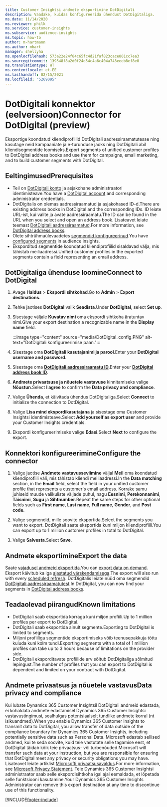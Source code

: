 ```yaml
---
title: Customer Insightsi andmete eksportimine DotDigitali
description: Vaadake, kuidas konfigureerida ühendust DotDigitaliga.
ms.date: 11/14/2020
ms.reviewer: philk
ms.service: customer-insights
ms.subservice: audience-insights
ms.topic: how-to
author: m-hartmann
ms.author: mhart
manager: shellyha
ms.openlocfilehash: 573a22e24f84c65fc4d21faf823cace801cc7ea3
ms.sourcegitcommit: 139548f8a2d0f24d54c4a6c404a743eeeb8ef8e0
ms.translationtype: HT
ms.contentlocale: et-EE
ms.lasthandoff: 02/15/2021
ms.locfileid: "5269095"
---
```

# <a name="connector-for-dotdigital-preview"></a><span data-ttu-id="1780a-103">DotDigitali konnektor (eelversioon)</span><span class="sxs-lookup"><span data-stu-id="1780a-103">Connector for DotDigital (preview)</span></span>

<span data-ttu-id="1780a-104">Eksportige koondatud kliendiprofiilid DotDigitali aadressiraamatutesse ning kasutage neid kampaaniate ja e-turunduse jaoks ning DotDigitali abil kliendisegmentide loomiseks.</span><span class="sxs-lookup"><span data-stu-id="1780a-104">Export segments of unified customer profiles to DotDigital address books and use them for campaigns, email marketing, and to build customer segments with DotDigital.</span></span> 

## <a name="prerequisites"></a><span data-ttu-id="1780a-105">Eeltingimused</span><span class="sxs-lookup"><span data-stu-id="1780a-105">Prerequisites</span></span>

-   <span data-ttu-id="1780a-106">Teil on [DotDigitali konto](https://dotdigital.com/) ja asjakohane administraatori identimisteave.</span><span class="sxs-lookup"><span data-stu-id="1780a-106">You have a [DotDigital account](https://dotdigital.com/) and corresponding administrator credentials.</span></span>
-   <span data-ttu-id="1780a-107">DotDigitalis on olemas aadressiraamatud ja asjakohased ID-d.</span><span class="sxs-lookup"><span data-stu-id="1780a-107">There are existing address books in DotDigital and the corresponding IDs.</span></span> <span data-ttu-id="1780a-108">ID leiate URL-ist, kui valite ja avate aadressiraamatu.</span><span class="sxs-lookup"><span data-stu-id="1780a-108">The ID can be found in the URL when you select and open an address book.</span></span> <span data-ttu-id="1780a-109">Lisateavet leiate teemast [DotDigitali aadressiraamatud](https://support.dotdigital.com/hc/articles/212211968-Creating-an-address-book).</span><span class="sxs-lookup"><span data-stu-id="1780a-109">For more information, see [DotDigital address books](https://support.dotdigital.com/hc/articles/212211968-Creating-an-address-book).</span></span>
-   <span data-ttu-id="1780a-110">Olete sihtrühmaülevaadetes [segmendid konfigureerinud](segments.md).</span><span class="sxs-lookup"><span data-stu-id="1780a-110">You have [configured segments](segments.md) in audience insights.</span></span>
-   <span data-ttu-id="1780a-111">Eksporditud segmentide koondatud kliendiprofiilid sisaldavad välja, mis tähistab meiliaadressi.</span><span class="sxs-lookup"><span data-stu-id="1780a-111">Unified customer profiles in the exported segments contain a field representing an email address.</span></span>

## <a name="connect-to-dotdigital"></a><span data-ttu-id="1780a-112">DotDigitaliga ühenduse loomine</span><span class="sxs-lookup"><span data-stu-id="1780a-112">Connect to DotDigital</span></span>

1. <span data-ttu-id="1780a-113">Avage **Haldus** > **Ekspordi sihtkohad**.</span><span class="sxs-lookup"><span data-stu-id="1780a-113">Go to **Admin** > **Export destinations**.</span></span>

1. <span data-ttu-id="1780a-114">Tehke jaotises **DotDigital** valik **Seadista**.</span><span class="sxs-lookup"><span data-stu-id="1780a-114">Under **DotDigital**, select **Set up**.</span></span>

1. <span data-ttu-id="1780a-115">Sisestage väljale **Kuvatav nimi** oma ekspordi sihtkoha äratuntav nimi.</span><span class="sxs-lookup"><span data-stu-id="1780a-115">Give your export destination a recognizable name in the **Display name** field.</span></span>

   :::image type="content" source="media/DotDigital_config.PNG" alt-text="DotDigitali konfigureerimise paan.":::

1. <span data-ttu-id="1780a-117">Sisestage oma **DotDigitali kasutajanimi ja parool**.</span><span class="sxs-lookup"><span data-stu-id="1780a-117">Enter your **DotDigital username and password**.</span></span>

1. <span data-ttu-id="1780a-118">Sisestage oma **[DotDigitali aadressiraamatu ID](https://support.dotdigital.com/hc/articles/212211968-Creating-an-address-book)**.</span><span class="sxs-lookup"><span data-stu-id="1780a-118">Enter your **[DotDigital address book ID](https://support.dotdigital.com/hc/articles/212211968-Creating-an-address-book)**.</span></span>

1. <span data-ttu-id="1780a-119">**Andmete privaatsuse ja nõuetele vastavuse** kinnitamiseks valige **Nõustun**.</span><span class="sxs-lookup"><span data-stu-id="1780a-119">Select **I agree** to confirm the **Data privacy and compliance**.</span></span>

1. <span data-ttu-id="1780a-120">Valige **Ühenda**, et käivitada ühendus DotDigitaliga.</span><span class="sxs-lookup"><span data-stu-id="1780a-120">Select **Connect** to initialize the connection to DotDigital.</span></span>

1. <span data-ttu-id="1780a-121">Valige **Lisa mind ekspordikasutajana** ja sisestage oma Customer Insightsi identimisteave.</span><span class="sxs-lookup"><span data-stu-id="1780a-121">Select **Add yourself as export user** and provide your Customer Insights credentials.</span></span>

1. <span data-ttu-id="1780a-122">Ekspordi konfigureerimiseks valige **Edasi**.</span><span class="sxs-lookup"><span data-stu-id="1780a-122">Select **Next** to configure the export.</span></span>

## <a name="configure-the-connector"></a><span data-ttu-id="1780a-123">Konnektori konfigureerimine</span><span class="sxs-lookup"><span data-stu-id="1780a-123">Configure the connector</span></span>

1. <span data-ttu-id="1780a-124">Valige jaotise **Andmete vastavusseviimine** väljal **Meil** oma koondatud kliendiprofiili väli, mis tähistab kliendi meiliaadressi.</span><span class="sxs-lookup"><span data-stu-id="1780a-124">In the **Data matching** section, in the **Email** field, select the field in your unified customer profile that represents a customer's email address.</span></span> <span data-ttu-id="1780a-125">Korrake samu juhiseid muude valikuliste väljade puhul, nagu **Eesnimi**, **Perekonnanimi**, **Täisnimi**, **Sugu** ja **Sihtnumber**.</span><span class="sxs-lookup"><span data-stu-id="1780a-125">Repeat the same steps for other optional fields such as **First name**, **Last name**, **Full name**, **Gender**, and **Post code**.</span></span>

1. <span data-ttu-id="1780a-126">Valige segmendid, mille soovite eksportida.</span><span class="sxs-lookup"><span data-stu-id="1780a-126">Select the segments you want to export.</span></span> <span data-ttu-id="1780a-127">DotDigitali saate eksportida kuni miljon kliendiprofiili.</span><span class="sxs-lookup"><span data-stu-id="1780a-127">You can export up to 1 million customer profiles in total to DotDigital.</span></span>

1. <span data-ttu-id="1780a-128">Valige **Salvesta**.</span><span class="sxs-lookup"><span data-stu-id="1780a-128">Select **Save**.</span></span>

## <a name="export-the-data"></a><span data-ttu-id="1780a-129">Andmete eksportimine</span><span class="sxs-lookup"><span data-stu-id="1780a-129">Export the data</span></span>

<span data-ttu-id="1780a-130">Saate [vajadusel andmeid eksportida](export-destinations.md).</span><span class="sxs-lookup"><span data-stu-id="1780a-130">You can [export data on demand](export-destinations.md).</span></span> <span data-ttu-id="1780a-131">Eksport käivitub ka iga [ajastatud värskendamisega](system.md#schedule-tab).</span><span class="sxs-lookup"><span data-stu-id="1780a-131">The export will also run with every [scheduled refresh](system.md#schedule-tab).</span></span> <span data-ttu-id="1780a-132">DotDigitalis leiate nüüd oma segmendid [DotDigitali aadressiraamatutest](https://support.dotdigital.com/hc/articles/212211968-Creating-an-address-book).</span><span class="sxs-lookup"><span data-stu-id="1780a-132">In DotDigital, you can now find your segments in [DotDigital address books](https://support.dotdigital.com/hc/articles/212211968-Creating-an-address-book).</span></span>

## <a name="known-limitations"></a><span data-ttu-id="1780a-133">Teadaolevad piirangud</span><span class="sxs-lookup"><span data-stu-id="1780a-133">Known limitations</span></span>

- <span data-ttu-id="1780a-134">DotDigitali saab eksportida korraga kuni miljon profiili.</span><span class="sxs-lookup"><span data-stu-id="1780a-134">Up to 1 million profiles per export to DotDigital.</span></span>
- <span data-ttu-id="1780a-135">DotDigitali saab eksportida ainult segmente.</span><span class="sxs-lookup"><span data-stu-id="1780a-135">Exporting to DotDigital is limited to segments.</span></span>
- <span data-ttu-id="1780a-136">Miljoni profiiliga segmentide eksportimiseks võib teenusepakkuja tõttu kuluda kuni kolm tundi.</span><span class="sxs-lookup"><span data-stu-id="1780a-136">Exporting segments with a total of 1 million profiles can take up to 3 hours because of limitations on the provider side.</span></span> 
- <span data-ttu-id="1780a-137">DotDigitali eksporditavate profiilide arv sõltub DotDigitaliga sõlmitud lepingust.</span><span class="sxs-lookup"><span data-stu-id="1780a-137">The number of profiles that you can export to DotDigital is dependent and limited on your contract with DotDigital.</span></span>

## <a name="data-privacy-and-compliance"></a><span data-ttu-id="1780a-138">Andmete privaatsus ja nõuetele vastavus</span><span class="sxs-lookup"><span data-stu-id="1780a-138">Data privacy and compliance</span></span>

<span data-ttu-id="1780a-139">Kui lubate Dynamics 365 Customer Insightsil DotDigitali andmeid edastada, ei kohaldata andmete edastamisel Dynamics 365 Customer Insightsi vastavustingimusi, sealhulgas potentsiaalselt tundlike andmete korral (nt isikuandmed).</span><span class="sxs-lookup"><span data-stu-id="1780a-139">When you enable Dynamics 365 Customer Insights to transmit data to DotDigital, you allow transfer of data outside of the compliance boundary for Dynamics 365 Customer Insights, including potentially sensitive data such as Personal Data.</span></span> <span data-ttu-id="1780a-140">Microsoft edastab sellised andmed, kui te seda soovite, kuid teie vastutate selle tagamise eest, et DotDigital täidab kõik teie privaatsus- või turbenõuded.</span><span class="sxs-lookup"><span data-stu-id="1780a-140">Microsoft will transfer such data at your instruction, but you are responsible for ensuring that DotDigital meet any privacy or security obligations you may have.</span></span> <span data-ttu-id="1780a-141">Lisateavet leiate artiklist [Microsofti privaatsusavaldus](https://go.microsoft.com/fwlink/?linkid=396732).</span><span class="sxs-lookup"><span data-stu-id="1780a-141">For more information, see [Microsoft Privacy Statement](https://go.microsoft.com/fwlink/?linkid=396732).</span></span>
<span data-ttu-id="1780a-142">Teie Dynamics 365 Customer Insightsi administraator saab selle ekspordisihtkoha igal ajal eemaldada, et lõpetada selle funktsiooni kasutamine.</span><span class="sxs-lookup"><span data-stu-id="1780a-142">Your Dynamics 365 Customer Insights Administrator can remove this export destination at any time to discontinue use of this functionality.</span></span>


[!INCLUDE[footer-include](../includes/footer-banner.md)]